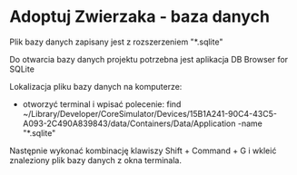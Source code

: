 #  Adoptuj Zwierzaka - baza danych

Plik bazy danych zapisany jest z rozszerzeniem "*.sqlite"

Do otwarcia bazy danych projektu potrzebna jest aplikacja DB Browser for SQLite

Lokalizacja pliku bazy danych na komputerze:

- otworzyć terminal i wpisać polecenie:
    find ~/Library/Developer/CoreSimulator/Devices/15B1A241-90C4-43C5-A093-2C490A839843/data/Containers/Data/Application -name "*.sqlite"

Następnie wykonać kombinację klawiszy Shift + Command + G i wkleić znaleziony plik bazy danych z okna terminala.
